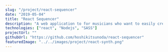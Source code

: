 ```yaml
---
slug: "/project/react-sequencer"
date: "2019-05-04"
title: "React Sequencer"
description: "A web application to for musicians who want to easily create musical sequences."
technologies: ["react", "Nodejs", "SASS"]
projectUrl: ""
githubUrl: "https://github.com/hoshikitsunoda/react-sequencer"
featuredImage: "../../images/project/react-synth.png"
---
```

